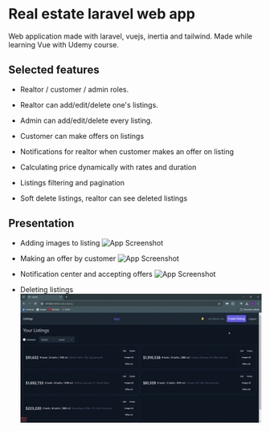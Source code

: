 
# Real estate laravel web app

Web application made with laravel, vuejs, inertia and tailwind. Made while learning Vue with Udemy course.



## Selected features

- Realtor / customer / admin roles. 

- Realtor can add/edit/delete one's listings.

- Admin can add/edit/delete every listing.

- Customer can make offers on listings

- Notifications for realtor when customer makes an offer on listing  

- Calculating price dynamically with rates and duration 

- Listings filtering and pagination

- Soft delete listings, realtor can see deleted listings




## Presentation

- Adding images to listing 
![App Screenshot](https://github.com/szmmon/real-estate-app/blob/main/images/add-img-to-listing.gif)

- Making an offer by customer
![App Screenshot](https://github.com/szmmon/real-estate-app/blob/main/images/make-offer.gif)

- Notification center and accepting offers
![App Screenshot](https://github.com/szmmon/real-estate-app/blob/main/images/notification-and-offer-accept.gif)

- Deleting listings
![App Screenshot](https://github.com/szmmon/real-estate-app/blob/main/images/soft-deletes.gif)


